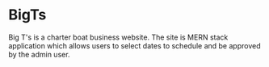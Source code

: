 # BigTs
Big T's is a charter boat business website. The site is MERN stack application which allows users to select dates to schedule and be approved by the admin user.
